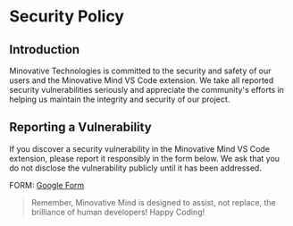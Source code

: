 # Security Policy

## Introduction

Minovative Technologies is committed to the security and safety of our users and the Minovative Mind VS Code extension. We take all reported security vulnerabilities seriously and appreciate the community's efforts in helping us maintain the integrity and security of our project.

## Reporting a Vulnerability

If you discover a security vulnerability in the Minovative Mind VS Code extension, please report it responsibly in the form below. We ask that you do not disclose the vulnerability publicly until it has been addressed.

FORM: [Google Form](https://forms.gle/QexZY2resdXpahUK6)

> Remember, Minovative Mind is designed to assist, not replace, the brilliance of human developers! Happy Coding!
